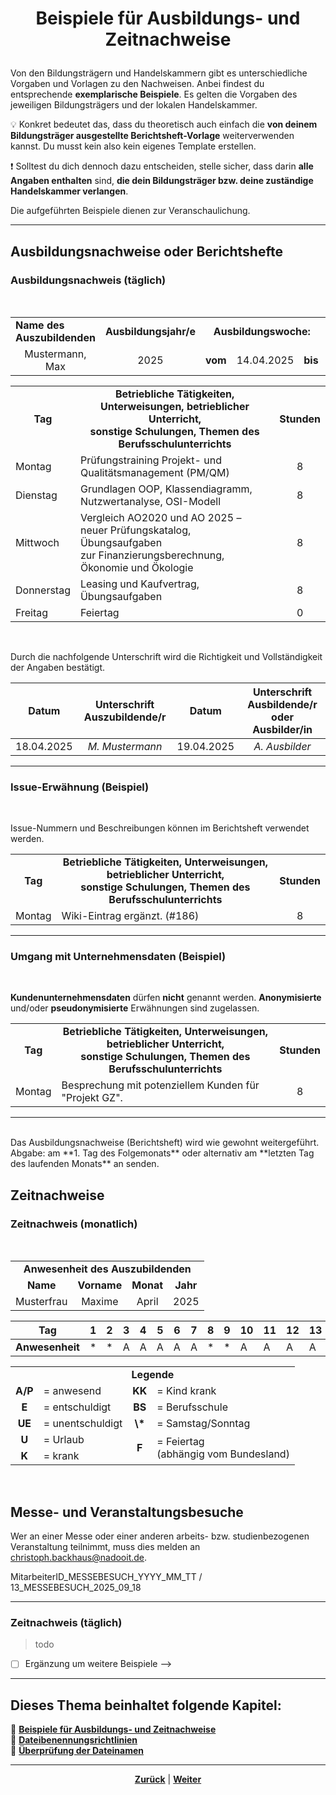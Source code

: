 # <p align="center">Beispiele für Ausbildungs- und Zeitnachweise</p>

Von den Bildungsträgern und Handelskammern gibt es unterschiedliche Vorgaben und Vorlagen zu den Nachweisen. Anbei findest du entsprechende **exemplarische Beispiele**. Es gelten die Vorgaben des jeweiligen Bildungsträgers und der lokalen Handelskammer.

💡 Konkret bedeutet das, dass du theoretisch auch einfach die **von deinem Bildungsträger ausgestellte Berichtsheft-Vorlage** weiterverwenden kannst. Du musst kein also kein eigenes Template erstellen. 

❗ Solltest du dich dennoch dazu entscheiden, stelle sicher, dass darin **alle Angaben enthalten** sind, **die dein Bildungsträger bzw. deine zuständige Handelskammer verlangen**. 

Die aufgeführten Beispiele dienen zur Veranschaulichung.

---

## Ausbildungsnachweise oder Berichtshefte

### Ausbildungsnachweis (täglich)
<br>

<table>
  <tr>
    <td><strong>Name des Auszubildenden</strong></td>
    <td><strong>Ausbildungsjahr/e</strong></td>
     <td align="center" colspan="3"><strong>Ausbildungswoche:</strong></td>
     <td align="center">KW16</td>
  </tr>
  <tr>
    <td align="center">Mustermann, Max</td> 
    <td align="center">2025</td>
    <td align="center"><strong>vom</strong></td>
    <td align="center">14.04.2025</td>
    <td align="center"><strong>bis</strong></td>
    <td align="center">18.04.2025</td>
  </tr>
</table>

<table>
  <tr>
    <td align="center"><strong>Tag</strong></td>
    <td align="center"><strong>Betriebliche Tätigkeiten, Unterweisungen, betrieblicher Unterricht, <br> sonstige Schulungen, Themen des Berufsschulunterrichts</strong></td>
    <td align="center"><strong>Stunden</strong></td>
  </tr>
  <tr>
    <td>Montag</td> 
    <td>Prüfungstraining Projekt- und Qualitätsmanagement (PM/QM)</td>
    <td align="center">8</td>
  </tr>
   <tr>
    <td>Dienstag</td> 
    <td>Grundlagen OOP, Klassendiagramm, Nutzwertanalyse, OSI-Modell</td>
    <td align="center">8</td>
  </tr>
   <tr>
    <td>Mittwoch</td> 
    <td>Vergleich AO2020 und AO 2025 – neuer Prüfungskatalog, Übungsaufgaben <br> zur Finanzierungsberechnung, Ökonomie und Ökologie</td>
    <td align="center">8</td>
  </tr>
   <tr>
    <td>Donnerstag</td> 
    <td>Leasing und Kaufvertrag, Übungsaufgaben</td>
    <td align="center">8</td>
  </tr>
   <tr>
    <td>Freitag</td> 
    <td>Feiertag</td>
    <td align="center">0</td>
  </tr>
</table>
<br>

Durch die nachfolgende Unterschrift wird die Richtigkeit und Vollständigkeit der Angaben bestätigt.

| Datum | Unterschrift Auszubildende/r | Datum | Unterschrift Ausbildende/r oder Ausbilder/in |
| :---: | :---: | :---: | :---: |
| 18.04.2025 | _M. Mustermann_ | 19.04.2025 | _A. Ausbilder_ |

---

<!-- 
### Ausbildungsnachweis (wöchentlich)

> todo

- [ ] Ergänzung um weitere Beispiele

---
-->

### Issue-Erwähnung (Beispiel)
<br>

Issue-Nummern und Beschreibungen können im Berichtsheft verwendet werden.

<table>
  <tr>
    <td align="center"><strong>Tag</strong></td>
    <td align="center"><strong>Betriebliche Tätigkeiten, Unterweisungen, betrieblicher Unterricht, <br> sonstige Schulungen, Themen des Berufsschulunterrichts</strong></td>
    <td align="center"><strong>Stunden</strong></td>
  </tr>
  <tr>
    <td>Montag</td> 
    <td>Wiki-Eintrag ergänzt. (#186)</td>
    <td align="center">8</td>
  </tr>
</table>

---

### Umgang mit Unternehmensdaten (Beispiel)
<br>

**Kundenunternehmensdaten** dürfen **nicht** genannt werden. **Anonymisierte** und/oder **pseudonymisierte** Erwähnungen sind zugelassen.

<table>
  <tr>
    <td align="center"><strong>Tag</strong></td>
    <td align="center"><strong>Betriebliche Tätigkeiten, Unterweisungen, betrieblicher Unterricht, <br> sonstige Schulungen, Themen des Berufsschulunterrichts</strong></td>
    <td align="center"><strong>Stunden</strong></td>
  </tr>
  <tr>
    <td>Montag</td> 
    <td>Besprechung mit potenziellem Kunden für "Projekt GZ".</td>
    <td align="center">8</td>
  </tr>
</table>

---
<br>
Das Ausbildungsnachweise (Berichtsheft) wird wie gewohnt weitergeführt.
Abgabe: am **1. Tag des Folgemonats** oder alternativ am **letzten Tag des laufenden Monats** an <christoph.backhaus@nadooit.de> senden.

## Zeitnachweise

### Zeitnachweis (monatlich)
<br>

<table>
  <tr align="center">
    <td colspan="4"><strong>Anwesenheit des Auszubildenden</strong></td>
  </tr>
  <tr  align="center">
    <td><strong>Name</strong></td>
    <td><strong>Vorname</strong></td>
    <td><strong>Monat</strong></td>
    <td><strong>Jahr</strong></td>
  </tr>
   <tr align="center">
    <td>Musterfrau</td>
    <td>Maxime</td>
    <td>April</td>
    <td>2025</td>
  </tr>
</table>

| Tag | 1 | 2 | 3 | 4 | 5 | 6 | 7 | 8 | 9 | 10 | 11 | 12 | 13 | 14 | 15 | 16 | 17 | 18 | 19 | 20 | 21 | 22 | 23 | 24 | 25 | 26 | 27 | 28 | 29 | 30 | 31 |
| --- | --- | --- | --- | --- | --- | --- | --- | --- | --- | --- | --- | --- | --- | --- | --- | --- | --- | --- | --- | --- | --- | --- | --- | --- | --- | --- | --- | --- | --- | --- | --- |
| **Anwesenheit** | \* | \* | A | A | A | A | A | \* | \* | A | A | A | A | A | \* | \* | A | A | A | A | A | \* | \* | A | A | A | A | A | \* | \* | BS |

<table>
  <tr>
    <td align="center" colspan="4"><strong>Legende</strong></td>
  </tr>
  <tr>
    <td align="center"><strong>A/P</strong></td>
    <td>= anwesend</td>
    <td align="center"><strong>KK</strong></td>
    <td>= Kind krank</td>
  </tr>
  <tr>
   <td align="center"><strong>E</strong></td>
   <td>= entschuldigt</td>
   <td align="center"><strong>BS</strong></td>
  <td>= Berufsschule</td>
  </tr>
  <tr>
    <td align="center"><strong>UE</strong></td>
    <td>= unentschuldigt</td>
    <td align="center"><strong>\*</strong></td>
    <td>= Samstag/Sonntag</td>
  </tr>
  <tr>
    <td align="center"><strong>U</strong></td>  
    <td>= Urlaub</td>
    <td align="center" rowspan="2"><strong>F</strong></td>
    <td rowspan="2">= Feiertag <br> (abhängig vom Bundesland)</td>
  </tr>
  <tr>
    <td align="center"><strong>K</strong></td>
    <td>= krank</td>
  </tr>
</table>
<br>

## Messe- und Veranstaltungsbesuche
Wer an einer Messe oder einer anderen arbeits- bzw. studienbezogenen Veranstaltung teilnimmt, muss dies melden an <christoph.backhaus@nadooit.de>.

MitarbeiterID_MESSEBESUCH_YYYY_MM_TT / 13_MESSEBESUCH_2025_09_18

---

### Zeitnachweis (täglich)

> todo

- [ ] Ergänzung um weitere Beispiele
-->
---

**Dieses Thema beinhaltet folgende Kapitel:**
---

🔹 [**Beispiele für Ausbildungs- und Zeitnachweise**](/docs/01-organisation/02-zeit_und_ausbildungsnachweise/01-beispiele/README.md) </br>
🔹 [**Dateibenennungsrichtlinien**](/docs/01-organisation/02-zeit_und_ausbildungsnachweise/02-dateibenennung/README.md) </br>
🔹 [**Überprüfung der Dateinamen**](/docs/01-organisation/02-zeit_und_ausbildungsnachweise/03-ueberpruefung/README.md) </br>


---
<p align="center">
<a href="/docs/01-organisation/02-zeit_und_ausbildungsnachweise/README.md"><strong>Zurück</strong></a> | 
<a  href="/docs/01-organisation/02-zeit_und_ausbildungsnachweise/02-dateibenennung/README.md"><strong>Weiter</strong></a>
</p>
